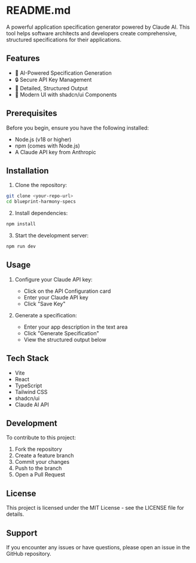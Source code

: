 # README.md

A powerful application specification generator powered by Claude AI. This tool helps software architects and developers create comprehensive, structured specifications for their applications.

## Features

- 🤖 AI-Powered Specification Generation
- 🔒 Secure API Key Management
- 📝 Detailed, Structured Output
- 🎨 Modern UI with shadcn/ui Components

## Prerequisites

Before you begin, ensure you have the following installed:
- Node.js (v18 or higher)
- npm (comes with Node.js)
- A Claude API key from Anthropic

## Installation

1. Clone the repository:
```bash
git clone <your-repo-url>
cd blueprint-harmony-specs
```

2. Install dependencies:
```bash
npm install
```

3. Start the development server:
```bash
npm run dev
```

## Usage

1. Configure your Claude API key:
   - Click on the API Configuration card
   - Enter your Claude API key
   - Click "Save Key"

2. Generate a specification:
   - Enter your app description in the text area
   - Click "Generate Specification"
   - View the structured output below

## Tech Stack

- Vite
- React
- TypeScript
- Tailwind CSS
- shadcn/ui
- Claude AI API

## Development

To contribute to this project:

1. Fork the repository
2. Create a feature branch
3. Commit your changes
4. Push to the branch
5. Open a Pull Request

## License

This project is licensed under the MIT License - see the LICENSE file for details.

## Support

If you encounter any issues or have questions, please open an issue in the GitHub repository.
